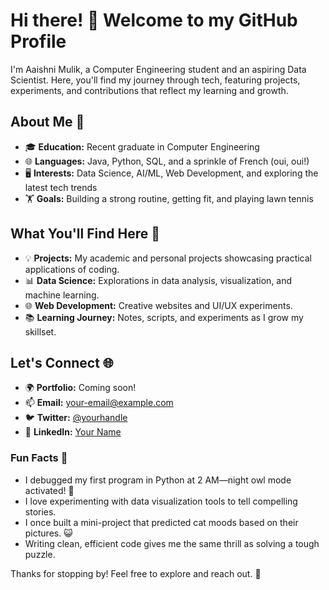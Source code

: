 # Hi there! 👋 Welcome to my GitHub Profile

I'm Aaishni Mulik, a Computer Engineering student and an aspiring Data Scientist. Here, you'll find my journey through tech, featuring projects, experiments, and contributions that reflect my learning and growth.

## About Me 🌟
- 🎓 **Education:** Recent graduate in Computer Engineering
- 🌐 **Languages:** Java, Python, SQL, and a sprinkle of French (oui, oui!)
- 🖥️ **Interests:** Data Science, AI/ML, Web Development, and exploring the latest tech trends
- 🏋️ **Goals:** Building a strong routine, getting fit, and playing lawn tennis

## What You'll Find Here 📂
- 💡 **Projects:** My academic and personal projects showcasing practical applications of coding.
- 📊 **Data Science:** Explorations in data analysis, visualization, and machine learning.
- 🌐 **Web Development:** Creative websites and UI/UX experiments.
- 📚 **Learning Journey:** Notes, scripts, and experiments as I grow my skillset.

## Let's Connect 🌐
- 🌍 **Portfolio:** Coming soon!
- 📫 **Email:** [your-email@example.com](mailto:your-email@example.com)
- 🐦 **Twitter:** [@yourhandle](https://twitter.com/yourhandle)
- 💼 **LinkedIn:** [Your Name](https://linkedin.com/in/your-profile)

### Fun Facts 🤩
- I debugged my first program in Python at 2 AM—night owl mode activated! 🦉
- I love experimenting with data visualization tools to tell compelling stories.
- I once built a mini-project that predicted cat moods based on their pictures. 😺
- Writing clean, efficient code gives me the same thrill as solving a tough puzzle.

Thanks for stopping by! Feel free to explore and reach out. 🚀
